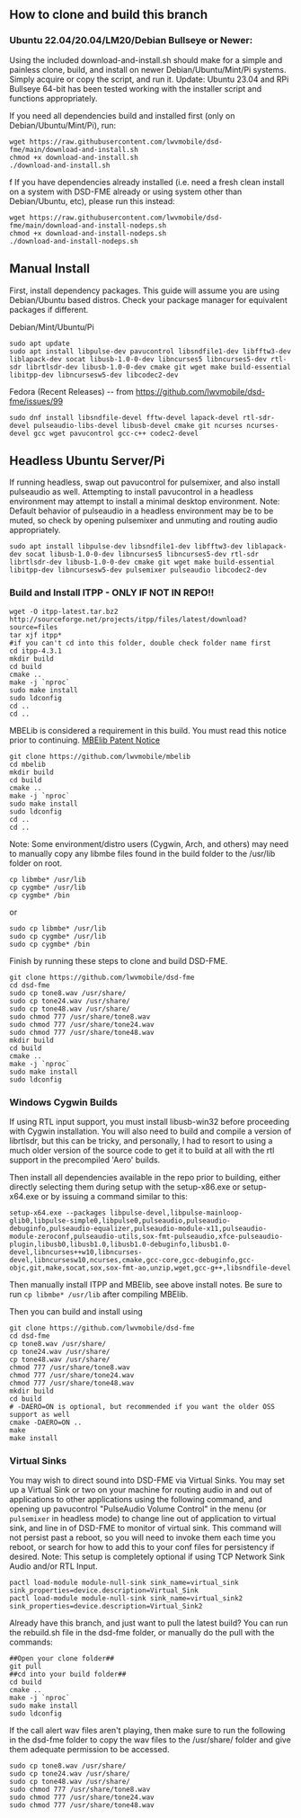 ## How to clone and build this branch

### Ubuntu 22.04/20.04/LM20/Debian Bullseye or Newer:

Using the included download-and-install.sh should make for a simple and painless clone, build, and install on newer Debian/Ubuntu/Mint/Pi systems. Simply acquire or copy the script, and run it. Update: Ubuntu 23.04 and RPi Bullseye 64-bit has been tested working with the installer script and functions appropriately.

If you need all dependencies build and installed first (only on Debian/Ubuntu/Mint/Pi), run:

```
wget https://raw.githubusercontent.com/lwvmobile/dsd-fme/main/download-and-install.sh
chmod +x download-and-install.sh
./download-and-install.sh
```
f
If you have dependencies already installed (i.e. need a fresh clean install on a system with DSD-FME already or using system other than Debian/Ubuntu, etc), please run this instead:

```
wget https://raw.githubusercontent.com/lwvmobile/dsd-fme/main/download-and-install-nodeps.sh
chmod +x download-and-install-nodeps.sh
./download-and-install-nodeps.sh
```

## Manual Install

First, install dependency packages. This guide will assume you are using Debian/Ubuntu based distros. Check your package manager for equivalent packages if different.

Debian/Mint/Ubuntu/Pi

```
sudo apt update
sudo apt install libpulse-dev pavucontrol libsndfile1-dev libfftw3-dev liblapack-dev socat libusb-1.0-0-dev libncurses5 libncurses5-dev rtl-sdr librtlsdr-dev libusb-1.0-0-dev cmake git wget make build-essential libitpp-dev libncursesw5-dev libcodec2-dev
```

Fedora (Recent Releases) -- from https://github.com/lwvmobile/dsd-fme/issues/99

```
sudo dnf install libsndfile-devel fftw-devel lapack-devel rtl-sdr-devel pulseaudio-libs-devel libusb-devel cmake git ncurses ncurses-devel gcc wget pavucontrol gcc-c++ codec2-devel
```
## Headless Ubuntu Server/Pi

If running headless, swap out pavucontrol for pulsemixer, and also install pulseaudio as well. Attempting to install pavucontrol in a headless environment may attempt to install a minimal desktop environment. Note: Default behavior of pulseaudio in a headless environment may be to be muted, so check by opening pulsemixer and unmuting and routing audio appropriately.

```
sudo apt install libpulse-dev libsndfile1-dev libfftw3-dev liblapack-dev socat libusb-1.0-0-dev libncurses5 libncurses5-dev rtl-sdr librtlsdr-dev libusb-1.0-0-dev cmake git wget make build-essential libitpp-dev libncursesw5-dev pulsemixer pulseaudio libcodec2-dev
```

### Build and Install ITPP - ONLY IF NOT IN REPO!!

```
wget -O itpp-latest.tar.bz2 http://sourceforge.net/projects/itpp/files/latest/download?source=files
tar xjf itpp*
#if you can't cd into this folder, double check folder name first
cd itpp-4.3.1
mkdir build
cd build
cmake ..
make -j `nproc`
sudo make install
sudo ldconfig
cd ..
cd ..
```

MBELib is considered a requirement in this build. You must read this notice prior to continuing. [MBElib Patent Notice](https://github.com/lwvmobile/mbelib#readme "MBElib Patent Notice") 

```
git clone https://github.com/lwvmobile/mbelib
cd mbelib
mkdir build
cd build
cmake ..
make -j `nproc`
sudo make install
sudo ldconfig
cd ..
cd ..
```

Note: Some environment/distro users (Cygwin, Arch, and others) may need to manually copy any libmbe files found in the build folder to the /usr/lib folder on root.

```
cp libmbe* /usr/lib
cp cygmbe* /usr/lib
cp cygmbe* /bin
```

or

```
sudo cp libmbe* /usr/lib
sudo cp cygmbe* /usr/lib
sudo cp cygmbe* /bin
```

Finish by running these steps to clone and build DSD-FME.

```
git clone https://github.com/lwvmobile/dsd-fme
cd dsd-fme
sudo cp tone8.wav /usr/share/
sudo cp tone24.wav /usr/share/
sudo cp tone48.wav /usr/share/
sudo chmod 777 /usr/share/tone8.wav
sudo chmod 777 /usr/share/tone24.wav
sudo chmod 777 /usr/share/tone48.wav
mkdir build
cd build
cmake ..
make -j `nproc`
sudo make install
sudo ldconfig

```

### Windows Cygwin Builds

If using RTL input support, you must install libusb-win32 before proceeding with Cygwin installation. You will also need to build and compile a version of librtlsdr, but this can be tricky, and personally, I had to resort to using a much older version of the source code to get it to build at all with the rtl support in the precompiled 'Aero' builds.

Then install all dependencies available in the repo prior to building, either directly selecting them during setup with the setup-x86.exe or setup-x64.exe or by issuing a command similar to this:

```
setup-x64.exe --packages libpulse-devel,libpulse-mainloop-glib0,libpulse-simple0,libpulse0,pulseaudio,pulseaudio-debuginfo,pulseaudio-equalizer,pulseaudio-module-x11,pulseaudio-module-zeroconf,pulseaudio-utils,sox-fmt-pulseaudio,xfce-pulseaudio-plugin,libusb0,libusb1.0,libusb1.0-debuginfo,libusb1.0-devel,libncurses++w10,libncurses-devel,libncursesw10,ncurses,cmake,gcc-core,gcc-debuginfo,gcc-objc,git,make,socat,sox,sox-fmt-ao,unzip,wget,gcc-g++,libsndfile-devel
```

Then manually install ITPP and MBElib, see above install notes. Be sure to run `cp libmbe* /usr/lib` after compiling MBElib.

Then you can build and install using

```
git clone https://github.com/lwvmobile/dsd-fme
cd dsd-fme
cp tone8.wav /usr/share/
cp tone24.wav /usr/share/
cp tone48.wav /usr/share/
chmod 777 /usr/share/tone8.wav
chmod 777 /usr/share/tone24.wav
chmod 777 /usr/share/tone48.wav
mkdir build
cd build
# -DAERO=ON is optional, but recommended if you want the older OSS support as well
cmake -DAERO=ON ..
make
make install
```

### Virtual Sinks

You may wish to direct sound into DSD-FME via Virtual Sinks. You may set up a Virtual Sink or two on your machine for routing audio in and out of applications to other applications using the following command, and opening up pavucontrol "PulseAudio Volume Control" in the menu (or `pulsemixer` in headless mode) to change line out of application to virtual sink, and line in of DSD-FME to monitor of virtual sink. This command will not persist past a reboot, so you will need to invoke them each time you reboot, or search for how to add this to your conf files for persistency if desired. Note: This setup is completely optional if using TCP Network Sink Audio and/or RTL Input.

```
pactl load-module module-null-sink sink_name=virtual_sink  sink_properties=device.description=Virtual_Sink
pactl load-module module-null-sink sink_name=virtual_sink2  sink_properties=device.description=Virtual_Sink2
```

Already have this branch, and just want to pull the latest build? You can run the rebuild.sh file in the dsd-fme folder, or manually do the pull with the commands:

```
##Open your clone folder##
git pull
##cd into your build folder##
cd build
cmake ..
make -j `nproc`
sudo make install
sudo ldconfig
```

If the call alert wav files aren't playing, then make sure to run the following in the dsd-fme folder to copy the wav files to the /usr/share/ folder and give them adequate permission to be accessed.

```
sudo cp tone8.wav /usr/share/
sudo cp tone24.wav /usr/share/
sudo cp tone48.wav /usr/share/
sudo chmod 777 /usr/share/tone8.wav
sudo chmod 777 /usr/share/tone24.wav
sudo chmod 777 /usr/share/tone48.wav
```